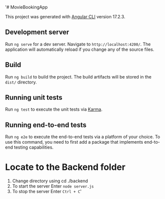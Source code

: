 '# MovieBookingApp

This project was generated with [Angular CLI](https://github.com/angular/angular-cli) version 17.2.3.



## Development server

Run `ng serve` for a dev server. Navigate to `http://localhost:4200/`. The application will automatically reload if you change any of the source files.



## Build

Run `ng build` to build the project. The build artifacts will be stored in the `dist/` directory.



## Running unit tests

Run `ng test` to execute the unit tests via [Karma](https://karma-runner.github.io).



## Running end-to-end tests

Run `ng e2e` to execute the end-to-end tests via a platform of your choice. To use this command, you need to first add a package that implements end-to-end testing capabilities.





# Locate to the Backend folder

1. Change directory using cd ./backend
2. To start the server Enter `node server.js`
3. To stop the server Enter `Ctrl + C`'